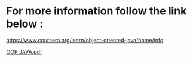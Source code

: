 # For more information follow the link below :
https://www.coursera.org/learn/object-oriented-java/home/info

[OOP JAVA.pdf](https://github.com/Trideeb/Object-Oriented-Programming-Java-UCSD/files/6698786/OOP.JAVA.pdf)
